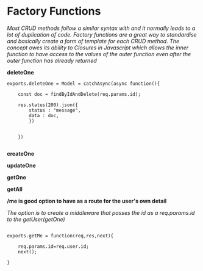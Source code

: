 # Factory Functions

_Most CRUD methods follow a similar syntax with and it normally leads to a lot of duplication of code. Factory functions are a great way to standardise and basically create a form of template for each CRUD method. The concept owes its ability to Closures in Javascript which allows the inner function to have access to the values of the outer function even after the outer function has already returned_


**deleteOne**

```
exports.deleteOne = Model = catchAsync(async function(){

	const doc = findByIdAndDelete(req.params.id);

	res.status(200).json({
		status : "message",
		data : doc,
		})


	})


```

**createOne**

**updateOne**

**getOne**

**getAll**


**/me is good option to have as a route for the user's own detail**

_The option is to create a middleware that passes the id as a req.params.id to the getUser(getOne)_

```

exports.getMe = function(req,res,next){

	req.params.id=req.user.id;
	next();

}


```
